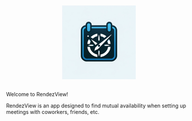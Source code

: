 <p align="center"><img src="/public/logo2.png" width='200' style="margin-top: 10px; margin-bottom: 15px;"></p>

Welcome to RendezView!

RendezView is an app designed to find mutual availability when setting up meetings with coworkers, friends, etc.